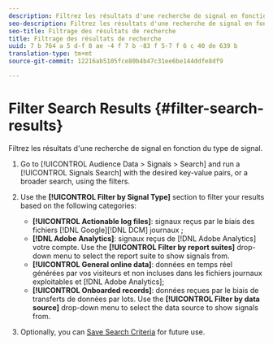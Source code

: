 ```yaml
---
description: Filtrez les résultats d'une recherche de signal en fonction du type de signal.
seo-description: Filtrez les résultats d'une recherche de signal en fonction du type de signal.
seo-title: Filtrage des résultats de recherche
title: Filtrage des résultats de recherche
uuid: 7 b 764 a 5 d-f 8 ae -4 f 7 b -83 f 5-7 f 6 c 40 de 639 b
translation-type: tm+mt
source-git-commit: 12216ab5105fce80b4b47c31ee6be144ddfe8df9

---
```



# Filter Search Results {#filter-search-results}

Filtrez les résultats d'une recherche de signal en fonction du type de signal.

1. Go to [!UICONTROL Audience Data > Signals > Search] and run a [!UICONTROL Signals Search] with the desired key-value pairs, or a broader search, using the filters.
1. Use the **[!UICONTROL Filter by Signal Type]** section to filter your results based on the following categories:

   * **[!UICONTROL Actionable log files]**: signaux reçus par le biais des fichiers [!DNL Google][!DNL DCM] journaux ;
   * **[!DNL Adobe Analytics]**: signaux reçus de [!DNL Adobe Analytics] votre compte. Use the **[!UICONTROL Filter by report suites]** drop-down menu to select the report suite to show signals from.
   * **[!UICONTROL General online data]**: données en temps réel générées par vos visiteurs et non incluses dans les fichiers journaux exploitables et [!DNL Adobe Analytics];
   * **[!UICONTROL Onboarded records]**: données reçues par le biais de transferts de données par lots. Use the **[!UICONTROL Filter by data source]** drop-down menu to select the data source to show signals from.

1. Optionally, you can [Save Search Criteria](../../../features/data-explorer/data-explorer-signals-search/data-explorer-save-search.md) for future use.
